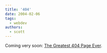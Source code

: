 ```yaml
---
title: '404'
date: 2004-02-06
tags:
  - webdev
authors:
  - scott
---
```


Coming very soon: [The Greatest 404 Page Ever](http://spaceninja.local/404.html).

